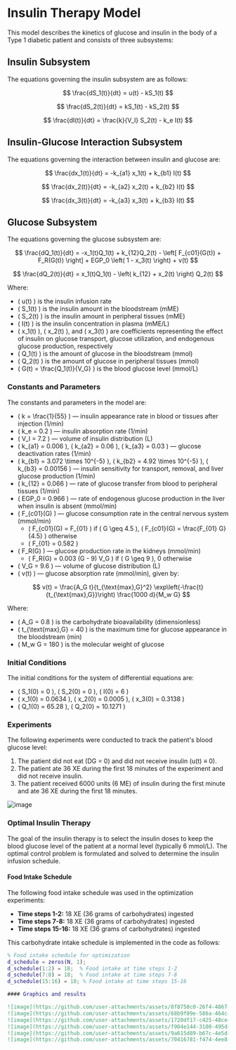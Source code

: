 # Insulin Therapy Model

This model describes the kinetics of glucose and insulin in the body of a Type 1 diabetic patient and consists of three subsystems:

## Insulin Subsystem
The equations governing the insulin subsystem are as follows:

$$
\frac{dS_1(t)}{dt} = u(t) - kS_1(t)
$$

$$
\frac{dS_2(t)}{dt} = kS_1(t) - kS_2(t)
$$

$$
\frac{dI(t)}{dt} = \frac{k}{V_I} S_2(t) - k_e I(t)
$$

## Insulin-Glucose Interaction Subsystem
The equations governing the interaction between insulin and glucose are:

$$
\frac{dx_1(t)}{dt} = -k_{a1} x_1(t) + k_{b1} I(t)
$$

$$
\frac{dx_2(t)}{dt} = -k_{a2} x_2(t) + k_{b2} I(t)
$$

$$
\frac{dx_3(t)}{dt} = -k_{a3} x_3(t) + k_{b3} I(t)
$$

## Glucose Subsystem
The equations governing the glucose subsystem are:

$$
\frac{dQ_1(t)}{dt} = -x_1(t)Q_1(t) + k_{12}Q_2(t) - \left[ F_{c01}(G(t)) + F_R(G(t)) \right] + EGP_0 \left( 1 - x_3(t) \right) + v(t)
$$

$$
\frac{dQ_2(t)}{dt} = x_1(t)Q_1(t) - \left( k_{12} + x_2(t) \right) Q_2(t)
$$

Where:

- \( u(t) \) is the insulin infusion rate
- \( S_1(t) \) is the insulin amount in the bloodstream (mME)
- \( S_2(t) \) is the insulin amount in peripheral tissues (mME)
- \( I(t) \) is the insulin concentration in plasma (mME/L)
- \( x_1(t) \), \( x_2(t) \), and \( x_3(t) \) are coefficients representing the effect of insulin on glucose transport, glucose utilization, and endogenous glucose production, respectively
- \( Q_1(t) \) is the amount of glucose in the bloodstream (mmol)
- \( Q_2(t) \) is the amount of glucose in peripheral tissues (mmol)
- \( G(t) = \frac{Q_1(t)}{V_G} \) is the blood glucose level (mmol/L)

### Constants and Parameters
The constants and parameters in the model are:

- \( k = \frac{1}{55} \) — insulin appearance rate in blood or tissues after injection (1/min)
- \( k_e = 0.2 \) — insulin absorption rate (1/min)
- \( V_I = 7.2 \) — volume of insulin distribution (L)
- \( k_{a1} = 0.006 \), \( k_{a2} = 0.06 \), \( k_{a3} = 0.03 \) — glucose deactivation rates (1/min)
- \( k_{b1} = 3.072 \times 10^{-5} \), \( k_{b2} = 4.92 \times 10^{-5} \), \( k_{b3} = 0.00156 \) — insulin sensitivity for transport, removal, and liver glucose production (1/min)
- \( k_{12} = 0.066 \) — rate of glucose transfer from blood to peripheral tissues (1/min)
- \( EGP_0 = 0.966 \) — rate of endogenous glucose production in the liver when insulin is absent (mmol/min)
- \( F_{c01}(G) \) — glucose consumption rate in the central nervous system (mmol/min)
  - \( F_{c01}(G) = F_{01} \) if \( G \geq 4.5 \), \( F_{c01}(G) = \frac{F_{01} G}{4.5} \) otherwise
  - \( F_{01} = 0.582 \)
- \( F_R(G) \) — glucose production rate in the kidneys (mmol/min)
  - \( F_R(G) = 0.003 (G - 9) V_G \) if \( G \geq 9 \), 0 otherwise
- \( V_G = 9.6 \) — volume of glucose distribution (L)
- \( v(t) \) — glucose absorption rate (mmol/min), given by:

$$
v(t) = \frac{A_G t}{t_{\text{max},G}^2} \exp\left(-\frac{t}{t_{\text{max},G}}\right) \frac{1000 d}{M_w G}
$$

Where:
- \( A_G = 0.8 \) is the carbohydrate bioavailability (dimensionless)
- \( t_{\text{max},G} = 40 \) is the maximum time for glucose appearance in the bloodstream (min)
- \( M_w G = 180 \) is the molecular weight of glucose

### Initial Conditions
The initial conditions for the system of differential equations are:

- \( S_1(0) = 0 \), \( S_2(0) = 0 \), \( I(0) = 6 \)
- \( x_1(0) = 0.0634 \), \( x_2(0) = 0.0005 \), \( x_3(0) = 0.3138 \)
- \( Q_1(0) = 65.28 \), \( Q_2(0) = 10.1271 \)

### Experiments
The following experiments were conducted to track the patient's blood glucose level:

1. The patient did not eat (DG = 0) and did not receive insulin (u(t) ≡ 0).
2. The patient ate 36 XE during the first 18 minutes of the experiment and did not receive insulin.
3. The patient received 6000 units (6 ME) of insulin during the first minute and ate 36 XE during the first 18 minutes.

![image](https://github.com/user-attachments/assets/859b7ea4-cec0-4ceb-86fe-ac89ba2f693e)


### Optimal Insulin Therapy
The goal of the insulin therapy is to select the insulin doses to keep the blood glucose level of the patient at a normal level (typically 6 mmol/L). The optimal control problem is formulated and solved to determine the insulin infusion schedule.

#### Food Intake Schedule
The following food intake schedule was used in the optimization experiments:

- **Time steps 1-2:** 18 XE (36 grams of carbohydrates) ingested
- **Time steps 7-8:** 18 XE (36 grams of carbohydrates) ingested
- **Time steps 15-16:** 18 XE (36 grams of carbohydrates) ingested

This carbohydrate intake schedule is implemented in the code as follows:

```matlab
% Food intake schedule for optimization
d_schedule = zeros(N, 1);
d_schedule(1:2) = 18;  % Food intake at time steps 1-2
d_schedule(7:8) = 18;  % Food intake at time steps 7-8
d_schedule(15:16) = 18; % Food intake at time steps 15-16

#### Graphics and results

![image](https://github.com/user-attachments/assets/8f8750c0-26f4-4867-936c-bd5e8e13a71c)
![image](https://github.com/user-attachments/assets/68b9f09e-586a-464c-b68e-8e7adf9a3f8a)
![image](https://github.com/user-attachments/assets/1720df17-c425-48ce-b36f-8d8d570ca860)
![image](https://github.com/user-attachments/assets/f904e144-3100-495d-979d-5a01f9ec6b94)
![image](https://github.com/user-attachments/assets/9a615d89-b67c-4e5d-adc0-d9dc8f520c22)
![image](https://github.com/user-attachments/assets/70416781-f474-4ee8-9907-801ec6315515)
